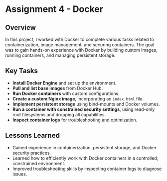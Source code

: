 # Assignment 4 - Docker

## Overview

In this project, I worked with Docker to complete various tasks related to containerization, image management, and securing containers. The goal was to gain hands-on experience with Docker by building custom images, running containers, and managing persistent storage.

## Key Tasks
- **Install Docker Engine** and set up the environment.
- **Pull and list base images** from Docker Hub.
- **Run Docker containers** with custom configurations.
- **Create a custom Nginx image**, incorporating an `index.html` file.
- **Implement persistent storage** using bind-mounts and Docker volumes.
- **Run a container with constrained security settings**, using read-only root filesystems and dropping all capabilities.
- **Inspect container logs** for troubleshooting and optimization.

## Lessons Learned

- Gained experience in containerization, persistent storage, and Docker security practices.
- Learned how to efficiently work with Docker containers in a controlled, constrained environment.
- Improved troubleshooting skills by inspecting container logs to diagnose issues.
